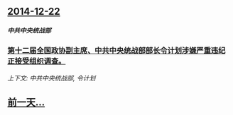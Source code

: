 ## [2014-12-22](/news/2014/12/22/index.md)

##### 中共中央统战部
### [第十二届全国政协副主席、中共中央统战部部长令计划涉嫌严重违纪正接受组织调查。 ](/news/2014/12/22/第十二届全国政协副主席-中共中央统战部部长令计划涉嫌严重违纪正接受组织调查.md)
_上下文: 中共中央统战部, 令计划_

## [前一天...](/news/2014/12/21/index.md)

